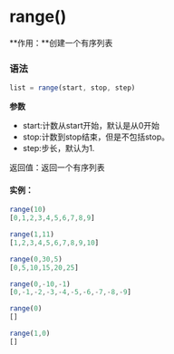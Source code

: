 # range()
**作用：**创建一个有序列表
### 语法
```js
list = range(start, stop, step)
```
**参数**
- start:计数从start开始，默认是从0开始  
- stop:计数到stop结束，但是不包括stop。  
- step:步长，默认为1.

返回值：返回一个有序列表
#### 实例：
```js
range(10)
[0,1,2,3,4,5,6,7,8,9]

range(1,11)
[1,2,3,4,5,6,7,8,9,10]

range(0,30,5)
[0,5,10,15,20,25]

range(0,-10,-1)
[0,-1,-2,-3,-4,-5,-6,-7,-8,-9]

range(0)
[]

range(1,0)
[]
```